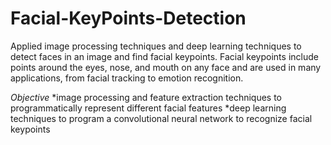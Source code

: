 # Facial-KeyPoints-Detection
Applied image processing techniques and deep learning techniques to detect faces in an image and find facial keypoints. Facial keypoints include points around the eyes, nose, and mouth on any face and are used in many applications, from facial tracking to emotion recognition. 

*Objective*
*image processing and feature extraction techniques to programmatically represent different facial features
*deep learning techniques to program a convolutional neural network to recognize facial keypoints
